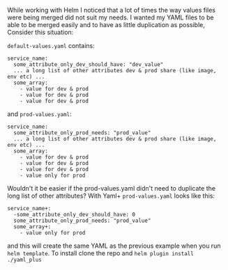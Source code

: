 While working with Helm I noticed that a lot of times the way values files were being merged did not suit my needs.
I wanted my YAML files to be able to be merged easily and to have as little duplication as possible, Consider this situation:

`default-values.yaml` contains:
```
service_name:
  some_attribute_only_dev_should_have: "dev_value"
  ... a long list of other attributes dev & prod share (like image, env etc) ...
  some_array:
    - value for dev & prod
    - value for dev & prod
    - value for dev & prod
```
and `prod-values.yaml`:
```
service_name:
  some_attribute_only_prod_needs: "prod_value"
  ... a long list of other attributes dev & prod share (like image, env etc) ...
  some_array:
    - value for dev & prod
    - value for dev & prod
    - value for dev & prod
    - value only for prod  
```
Wouldn't it be easier if the prod-values.yaml didn't need to duplicate the long list of other attributes? 
With Yaml+ `prod-values.yaml` looks like this:
```
service_name+:
  -some_attribute_only_dev_should_have: 0
  some_attribute_only_prod_needs: "prod_value"
  some_array+:
    - value only for prod  
```
and this will create the same YAML as the previous example when you run `helm template`.
To install clone the repo and `helm plugin install ./yaml_plus`
